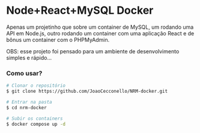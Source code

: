 <h1>Node+React+MySQL Docker</h1>

Apenas um projetinho que sobre um container de MySQL, um rodando uma API em Node.js, outro rodando um container com uma aplicação React e de bônus um container com o PHPMyAdmin.

OBS: esse projeto foi pensado para um ambiente de desenvolvimento simples e rápido...

<h3>Como usar?</h3>

```bash
# Clonar o repositório
$ git clone https://github.com/JoaoCecconello/NRM-docker.git

# Entrar na pasta
$ cd nrm-docker

# Subir os containers
$ docker compose up -d
```
